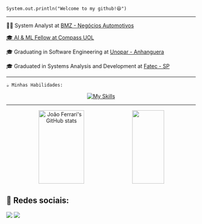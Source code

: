 <code>System.out.println("Welcome to my github!😆")</code>

<hr>
<p>👨‍💻 System Analyst at <a href="https://www.bmz.com.br/" target="blank_">BMZ - Negócios Automotivos</p>
<p>🎓 AI & ML Fellow at <a href="https://compass.uol/en/home/" target="blank_">Compass UOL</a></p>
<p>🎓 Graduating in Software Engineering at <a href="https://www.anhanguera.com/" target="blank_">Unopar - Anhanguera</a></p>
<p>🎓 Graduated in Systems Analysis and Development at <a href="https://www.fatecsp.br/" target="blank_">Fatec - SP</a></p>

<hr>

<code>☕ Minhas Habilidades:</code>

<div align="center">
  
  [![My Skills](https://skillicons.dev/icons?i=html,css,js,ts,react,nextjs,tailwind,nodejs,docker,postgres,mysql,mongodb,aws,git)](https://skillicons.dev)
  
</div>

<hr>

<!-- GitHub Stats -->
<div align="center">  
  <img width="49%" height="195px" src="https://github-readme-stats.vercel.app/api?username=joaoferrariac&show_icons=true&count_private=true&hide_border=true&title_color=B253FF&icon_color=B253FF&text_color=c9d1d9&bg_color=0d1117" alt="João Ferrari's GitHub stats" /> 
  <img width="41%" height="195px" src="https://github-readme-stats.vercel.app/api/top-langs/?username=joaoferrariac&layout=compact&hide_border=true&title_color=B253FF&text_color=c9d1d9&bg_color=0d1117" />
</div>

<div><h2>📱 Redes sociais: </h2>
  <a href="https://www.linkedin.com/in/joaoferrari" target="_blank"><img src="https://img.shields.io/badge/-LinkedIn-%230077B5?style=for-the-badge&logo=devbox&logoColor=white" target="_blank"></a>
  <a href = "mailto:joaoferraridev@gmail.com"><img src="https://img.shields.io/badge/-Gmail-%23333?style=for-the-badge&logo=gmail&logoColor=white" target="_blank"></a>
</div>

